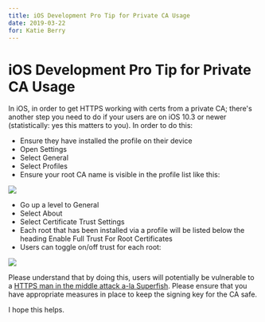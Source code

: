 ```yaml
---
title: iOS Development Pro Tip for Private CA Usage
date: 2019-03-22
for: Katie Berry
---
```


# iOS Development Pro Tip for Private CA Usage

In iOS, in order to get HTTPS working with certs from a private CA; there's another step you need to do if your users are on iOS 10.3 or newer (statistically: yes this matters to you). In order to do this:

- Ensure they have installed the profile on their device
- Open Settings
- Select General
- Select Profiles
- Ensure your root CA name is visible in the profile list like this:

<style>
img {
  max-width: 400px;
}
</style>

![](/static/img/ios_profiles.png)

- Go up a level to General
- Select About
- Select Certificate Trust Settings
- Each root that has been installed via a profile will be listed below the heading Enable Full Trust For Root Certificates
- Users can toggle on/off trust for each root:

![](/static/img/ios_cert_trust.png)

Please understand that by doing this, users will potentially be vulnerable to a
[HTTPS man in the middle attack a-la Superfish](https://slate.com/technology/2015/02/lenovo-superfish-scandal-why-its-one-of-the-worst-consumer-computing-screw-ups-ever.html). Please ensure that you have appropriate measures in place to keep the signing key for the CA safe.

I hope this helps.
